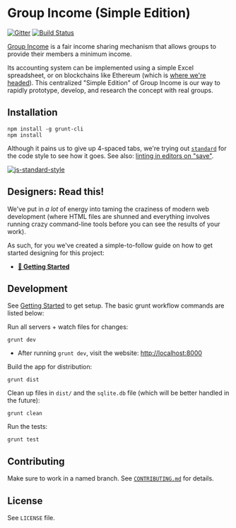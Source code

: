 # Group Income (Simple Edition)

[![Gitter](https://img.shields.io/gitter/room/okTurtles/group-income.svg)]() [![Build Status](https://img.shields.io/travis/okTurtles/group-income-simple/master.svg)](https://travis-ci.org/okTurtles/group-income-simple)

[Group Income](http://groupincome.org/) is a fair income sharing mechanism that allows groups to provide their members a minimum income.

Its accounting system can be implemented using a simple Excel spreadsheet, or on blockchains like Ethereum (which is [where we're headed](https://github.com/okTurtles/group-income)). This centralized "Simple Edition" of Group Income is our way to rapidly prototype, develop, and research the concept with real groups.

## Installation

```
npm install -g grunt-cli
npm install
```

Although it pains us to give up 4-spaced tabs, we're trying out [`standard`](https://github.com/feross/standard) for the code style to see how it goes. See also: [linting in editors on "save"](https://github.com/feross/standard#text-editor-plugins).

[![js-standard-style](https://cdn.rawgit.com/feross/standard/master/badge.svg)](https://github.com/feross/standard)

## Designers: Read this!

We've put in _a lot_ of energy into taming the craziness of modern web development (where HTML files are shunned and everything involves running crazy command-line tools before you can see the results of your work).

As such, for you we've created a simple-to-follow guide on how to get started designing for this project:

- __[:book: Getting Started](docs/Getting-Started-frontend.md)__

## Development

See [Getting Started](docs/Getting-Started-frontend.md) to get setup. The basic grunt workflow commands are listed below:

Run all servers + watch files for changes:

```
grunt dev
```

- After running `grunt dev`, visit the website: [http://localhost:8000](http://localhost:8000)

Build the app for distribution:

```
grunt dist
```

Clean up files in `dist/` and the `sqlite.db` file (which will be better handled in the future):

```
grunt clean
```

Run the tests:

```
grunt test
```

## Contributing

Make sure to work in a named branch. See [`CONTRIBUTING.md`](CONTRIBUTING.md) for details.

## License

See `LICENSE` file.
